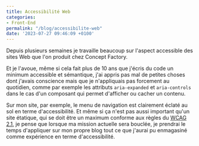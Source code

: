 ```yaml
---
title: Accessibilité Web
categories:
- Front-End
permalink: "/blog/accessibilite-web"
date: '2023-07-27 09:46:09 +0100'
---
```


Depuis plusieurs semaines je travaille beaucoup sur l'aspect accessible des sites Web que l'on produit chez Concept Factory. 

<!--more-->

Et je l'avoue, même si cela fait plus de 10 ans que j'écris du code un minimum accessible et sémantique, j'ai appris pas mal de petites choses dont j'avais conscience mais que je n'appliquais pas forcement au quotidien, comme par exemple les attributs `aria-expanded` et `aria-controls` dans le cas d'un composant qui permet d'afficher ou cacher un contenu.

Sur mon site, par exemple, le menu de navigation est clairement éclaté au sol en terme d'accessibilité. Et même si ça n'est pas aussi important qu'un site étatique, qui se doit être un maximum conforme aux règles du [WCAG 2.1](https://www.w3.org/TR/WCAG21/), je pense que lorsque ma mission actuelle sera bouclée, je prendrai le temps d'appliquer sur mon propre blog tout ce que j'aurai pu enmagasiné comme expérience en terme d'accessibilité.
